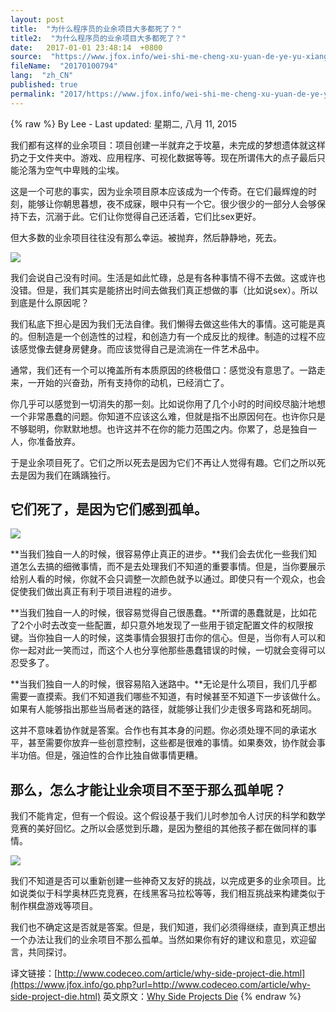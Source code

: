 ```yaml
---
layout: post
title:  "为什么程序员的业余项目大多都死了？"
title2:  "为什么程序员的业余项目大多都死了？"
date:   2017-01-01 23:48:14  +0800
source:  "https://www.jfox.info/wei-shi-me-cheng-xu-yuan-de-ye-yu-xiang-mu-da-duo-du-si-liao.html"
fileName:  "20170100794"
lang:  "zh_CN"
published: true
permalink: "2017/https://www.jfox.info/wei-shi-me-cheng-xu-yuan-de-ye-yu-xiang-mu-da-duo-du-si-liao.html"
---
```

{% raw %}
By Lee - Last updated: 星期二, 八月 11, 2015

我们都有这样的业余项目：项目创建一半就弃之于坟墓，未完成的梦想遗体就这样扔之于文件夹中。游戏、应用程序、可视化数据等等。现在所谓伟大的点子最后只能沦落为空气中卑贱的尘埃。

这是一个可悲的事实，因为业余项目原本应该成为一个传奇。在它们最辉煌的时刻，能够让你朝思暮想，夜不成寐，眼中只有一个它。很少很少的一部分人会够保持下去，沉溺于此。它们让你觉得自己还活着，它们比sex更好。

但大多数的业余项目往往没有那么幸运。被抛弃，然后静静地，死去。

![](/wp-content/uploads/2015/08/11080411_8W7j.jpg)

我们会说自己没有时间。生活是如此忙碌，总是有各种事情不得不去做。这或许也没错。但是，我们其实是能挤出时间去做我们真正想做的事（比如说sex）。所以到底是什么原因呢？

我们私底下担心是因为我们无法自律。我们懒得去做这些伟大的事情。这可能是真的。但制造是一个创造性的过程，和创造力有一个成反比的规律。制造的过程不应该感觉像去健身房健身。而应该觉得自己是流淌在一件艺术品中。

通常，我们还有一个可以掩盖所有本质原因的终极借口：感觉没有意思了。一路走来，一开始的兴奋劲，所有支持你的动机，已经消亡了。

你几乎可以感觉到一切消失的那一刻。比如说你用了几个小时的时间绞尽脑汁地想一个非常愚蠢的问题。你知道不应该这么难，但就是指不出原因何在。也许你只是不够聪明，你默默地想。也许这并不在你的能力范围之内。你累了，总是独自一人，你准备放弃。

于是业余项目死了。它们之所以死去是因为它们不再让人觉得有趣。它们之所以死去是因为我们在踽踽独行。

## 它们死了，是因为它们感到孤单。

![](/wp-content/uploads/2015/08/11080411_oeUK.jpg)

**当我们独自一人的时候，很容易停止真正的进步。**我们会去优化一些我们知道怎么去搞的细微事情，而不是去处理我们不知道的重要事情。但是，当你要展示给别人看的时候，你就不会只调整一次颜色就予以通过。即使只有一个观众，也会促使我们做出真正有利于项目进程的进步。

**当我们独自一人的时候，很容易觉得自己很愚蠢。**所谓的愚蠢就是，比如花了2个小时去改变一些配置，却只意外地发现了一些用于锁定配置文件的权限按键。当你独自一人的时候，这类事情会狠狠打击你的信心。但是，当你有人可以和你一起对此一笑而过，而这个人也分享他那些愚蠢错误的时候，一切就会变得可以忍受多了。

**当我们独自一人的时候，很容易陷入迷路中。**无论是什么项目，我们几乎都需要一直摸索。我们不知道我们哪些不知道，有时候甚至不知道下一步该做什么。如果有人能够指出那些当局者迷的路径，就能够让我们少走很多弯路和死胡同。

这并不意味着协作就是答案。合作也有其本身的问题。你必须处理不同的承诺水平，甚至需要你放弃一些创意控制，这些都是很难的事情。如果奏效，协作就会事半功倍。但是，强迫性的合作比独自做事情更糟。

## 那么，怎么才能让业余项目不至于那么孤单呢？

我们不能肯定，但有一个假设。这个假设基于我们儿时参加令人讨厌的科学和数学竞赛的美好回忆。之所以会感觉到乐趣，是因为整组的其他孩子都在做同样的事情。

![](/wp-content/uploads/2015/08/11080411_f7pu.jpg)

我们不知道是否可以重新创建一些神奇又友好的挑战，以完成更多的业余项目。比如说类似于科学奥林匹克竞赛，在线黑客马拉松等等，我们相互挑战来构建类似于制作棋盘游戏等项目。

我们也不确定这是否就是答案。但是，我们知道，我们必须得继续，直到真正想出一个办法让我们的业余项目不那么孤单。当然如果你有好的建议和意见，欢迎留言，共同探讨。

译文链接：[http://www.codeceo.com/article/why-side-project-die.html](https://www.jfox.info/go.php?url=http://www.codeceo.com/article/why-side-project-die.html)
英文原文：[Why Side Projects Die](https://www.jfox.info/go.php?url=https://codelympics.io/blog/why-do-side-projects-die)
{% endraw %}
